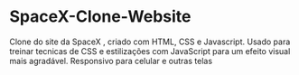 # SpaceX-Clone-Website
Clone do site da SpaceX , criado com HTML, CSS e Javascript. Usado para treinar tecnicas de CSS 
e estilizações com JavaScript para um efeito visual mais agradável. Responsivo para celular e outras telas
